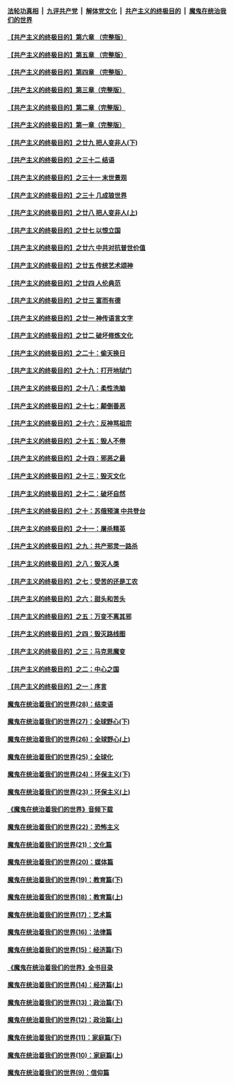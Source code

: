 

####  [法轮功真相](../../../../basic/blob/master/README.md?t=06271402) &nbsp;|&nbsp; [九评共产党](../../../../9ping.md/blob/master/README.md?t=06271402) &nbsp;|&nbsp; [解体党文化](../../../../jtdwh.md/blob/master/README.md?t=06271402)  &nbsp;|&nbsp; [共产主义的终极目的](../../../../gczydzjmd.md/blob/master/README.md?t=06271402) &nbsp;|&nbsp; [魔鬼在统治我们的世界](../../../../mgztzwmdsj.md/blob/master/README.md?t=06271402) 

#### [【共产主义的终极目的】第六章 （完整版）](../pages/nsc422/n11428913.md?t=06271402) 

#### [【共产主义的终极目的】第五章 （完整版）](../pages/nsc422/n11428912.md?t=06271402) 

#### [【共产主义的终极目的】第四章 （完整版）](../pages/nsc422/n11428907.md?t=06271402) 

#### [【共产主义的终极目的】第三章（完整版）](../pages/nsc422/n11428848.md?t=06271402) 

#### [【共产主义的终极目的】第二章（完整版）](../pages/nsc422/n11428831.md?t=06271402) 

#### [【共产主义的终极目的】第一章（完整版）](../pages/nsc422/n11417651.md?t=06271402) 

#### [【共产主义的终极目的】之廿九 把人变非人(下)](../pages/nsc422/n11344140.md?t=06271402) 

#### [【共产主义的终极目的】之三十二 结语](../pages/nsc422/n11360535.md?t=06271402) 

#### [【共产主义的终极目的】之三十一 末世景观](../pages/nsc422/n11351129.md?t=06271402) 

#### [【共产主义的终极目的】之三十 几成狼世界](../pages/nsc422/n11348280.md?t=06271402) 

#### [【共产主义的终极目的】之廿八 把人变非人(上)](../pages/nsc422/n11340492.md?t=06271402) 

#### [【共产主义的终极目的】之廿七 以恨立国](../pages/nsc422/n11336944.md?t=06271402) 

#### [【共产主义的终极目的】之廿六 中共对抗普世价值](../pages/nsc422/n11324785.md?t=06271402) 

#### [【共产主义的终极目的】之廿五 传统艺术颂神](../pages/nsc422/n11296396.md?t=06271402) 

#### [【共产主义的终极目的】之廿四 人伦典范](../pages/nsc422/n11296397.md?t=06271402) 

#### [【共产主义的终极目的】之廿三 富而有德](../pages/nsc422/n11283598.md?t=06271402) 

#### [【共产主义的终极目的】之廿一 神传语言文字](../pages/nsc422/n11263265.md?t=06271402) 

#### [【共产主义的终极目的】之廿二 破坏修炼文化](../pages/nsc422/n11245728.md?t=06271402) 

#### [【共产主义的终极目的】之二十：偷天换日](../pages/nsc422/n11238846.md?t=06271402) 

#### [【共产主义的终极目的】之十九：打开地狱门](../pages/nsc422/n11206376.md?t=06271402) 

#### [【共产主义的终极目的】之十八：柔性洗脑](../pages/nsc422/n11199994.md?t=06271402) 

#### [【共产主义的终极目的】之十七：颠倒善恶](../pages/nsc422/n11179782.md?t=06271402) 

#### [【共产主义的终极目的】之十六：反神骂祖宗](../pages/nsc422/n11166798.md?t=06271402) 

#### [【共产主义的终极目的】之十五：毁人不倦](../pages/nsc422/n11166792.md?t=06271402) 

#### [【共产主义的终极目的】之十四：邪恶之最](../pages/nsc422/n11150249.md?t=06271402) 

#### [【共产主义的终极目的】之十三：毁灭文化](../pages/nsc422/n11135227.md?t=06271402) 

#### [【共产主义的终极目的】之十二：破坏自然](../pages/nsc422/n11135214.md?t=06271402) 

#### [【共产主义的终极目的】之十：苏俄预演 中共登台](../pages/nsc422/n11118424.md?t=06271402) 

#### [【共产主义的终极目的】之十一：屠杀精英](../pages/nsc422/n11118442.md?t=06271402) 

#### [【共产主义的终极目的】之九：共产邪灵一路杀](../pages/nsc422/n11114139.md?t=06271402) 

#### [【共产主义的终极目的】之八：毁灭人类](../pages/nsc422/n11108503.md?t=06271402) 

#### [【共产主义的终极目的】之七：受苦的还是工农](../pages/nsc422/n11101809.md?t=06271402) 

#### [【共产主义的终极目的】之六：甜头和苦头](../pages/nsc422/n11096971.md?t=06271402) 

#### [【共产主义的终极目的】之五：万变不离其邪](../pages/nsc422/n11091285.md?t=06271402) 

#### [【共产主义的终极目的】之四：毁灭路线图](../pages/nsc422/n11086284.md?t=06271402) 

#### [【共产主义的终极目的】之三：马克思魔变](../pages/nsc422/n11061941.md?t=06271402) 

#### [【共产主义的终极目的】之二：中心之国](../pages/nsc422/n11047728.md?t=06271402) 

#### [【共产主义的终极目的】之一：序言](../pages/nsc422/n11086077.md?t=06271402) 

#### [魔鬼在统治着我们的世界(28)：结束语](../pages/nsc422/n10936246.md?t=06271402) 

#### [魔鬼在统治着我们的世界(27)：全球野心(下)](../pages/nsc422/n10928319.md?t=06271402) 

#### [魔鬼在统治着我们的世界(26)：全球野心(上)](../pages/nsc422/n10900318.md?t=06271402) 

#### [魔鬼在统治着我们的世界(25)：全球化](../pages/nsc422/n10788205.md?t=06271402) 

#### [魔鬼在统治着我们的世界(24)：环保主义(下)](../pages/nsc422/n10695307.md?t=06271402) 

#### [魔鬼在统治着我们的世界(23)：环保主义(上)](../pages/nsc422/n10688613.md?t=06271402) 

#### [《魔鬼在统治着我们的世界》音频下载](../pages/nsc422/n10635553.md?t=06271402) 

#### [魔鬼在统治着我们的世界(22)：恐怖主义](../pages/nsc422/n10614727.md?t=06271402) 

#### [魔鬼在统治着我们的世界(21)：文化篇](../pages/nsc422/n10597706.md?t=06271402) 

#### [魔鬼在统治着我们的世界(20)：媒体篇](../pages/nsc422/n10586579.md?t=06271402) 

#### [魔鬼在统治着我们的世界(19)：教育篇(下)](../pages/nsc422/n10564808.md?t=06271402) 

#### [魔鬼在统治着我们的世界(18)：教育篇(上)](../pages/nsc422/n10526970.md?t=06271402) 

#### [魔鬼在统治着我们的世界(17)：艺术篇](../pages/nsc422/n10499093.md?t=06271402) 

#### [魔鬼在统治着我们的世界(16)：法律篇](../pages/nsc422/n10485969.md?t=06271402) 

#### [魔鬼在统治着我们的世界(15)：经济篇(下)](../pages/nsc422/n10469975.md?t=06271402) 

#### [《魔鬼在统治着我们的世界》全书目录](../pages/nsc422/n10464261.md?t=06271402) 

#### [魔鬼在统治着我们的世界(14)：经济篇(上)](../pages/nsc422/n10457370.md?t=06271402) 

#### [魔鬼在统治着我们的世界(13)：政治篇(下)](../pages/nsc422/n10448270.md?t=06271402) 

#### [魔鬼在统治着我们的世界(12)：政治篇(上)](../pages/nsc422/n10444576.md?t=06271402) 

#### [魔鬼在统治着我们的世界(11)：家庭篇(下)](../pages/nsc422/n10440961.md?t=06271402) 

#### [魔鬼在统治着我们的世界(10)：家庭篇(上)](../pages/nsc422/n10435448.md?t=06271402) 

#### [魔鬼在统治着我们的世界(9)：信仰篇](../pages/nsc422/n10432159.md?t=06271402) 

